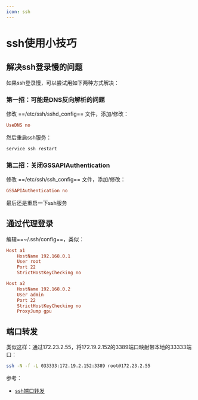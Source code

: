 ```yaml
---
icon: ssh
---
```


# ssh使用小技巧

## 解决ssh登录慢的问题

如果ssh登录慢，可以尝试用如下两种方式解决：

### 第一招：可能是DNS反向解析的问题

修改 ==/etc/ssh/sshd_config== 文件，添加/修改：

````ini
UseDNS no
````

然后重启ssh服务：

````bash
service ssh restart
````

### 第二招：关闭GSSAPIAuthentication

修改 ==/etc/ssh/ssh_config== 文件，添加/修改：

````ini
GSSAPIAuthentication no
````

最后还是重启一下ssh服务

## 通过代理登录

编辑==~/.ssh/config==，类似：

```ini
Host a1
    HostName 192.168.0.1
    User root
    Port 22
    StrictHostKeyChecking no

Host a2
    HostName 192.168.0.2
    User admin
    Port 22
    StrictHostKeyChecking no
    ProxyJump gpu
```

## 端口转发

类似这样：通过172.23.2.55，将172.19.2.152的3389端口映射带本地的33333端口：

```bash
ssh -N -f -L 033333:172.19.2.152:3389 root@172.23.2.55
```

参考：

- [ssh端口转发](https://wangdoc.com/ssh/port-forwarding)
